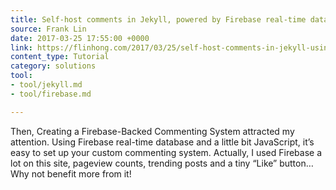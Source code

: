 ```yaml
---
title: Self-host comments in Jekyll, powered by Firebase real-time database
source: Frank Lin
date: 2017-03-25 17:55:00 +0000
link: https://flinhong.com/2017/03/25/self-host-comments-in-jekyll-using-firebase-database/
content_type: Tutorial
category: solutions
tool:
- tool/jekyll.md
- tool/firebase.md

---
```

Then, Creating a Firebase-Backed Commenting System attracted my attention. Using Firebase real-time database and a little bit JavaScript, it’s easy to set up your custom commenting system. Actually, I used Firebase a lot on this site, pageview counts, trending posts and a tiny “Like” button… Why not benefit more from it!
